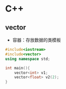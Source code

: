 # C++
## vector
- 容器：存放数据的类模板

``` C++
#include<iostream>
#include<vector>
using namespace std;

int main(){
    vector<int> v1;
    vector<float> v2(2);
}
```